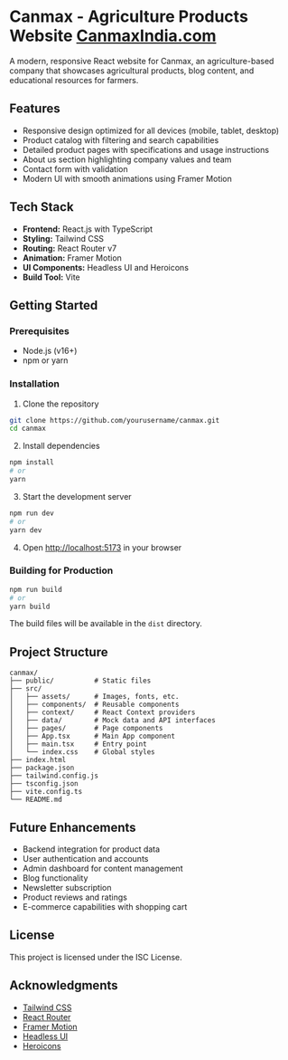 # Canmax - Agriculture Products Website  [CanmaxIndia.com](https://canmaxindia.com/)

A modern, responsive React website for Canmax, an agriculture-based company that showcases agricultural products, blog content, and educational resources for farmers.

## Features

- Responsive design optimized for all devices (mobile, tablet, desktop)
- Product catalog with filtering and search capabilities
- Detailed product pages with specifications and usage instructions
- About us section highlighting company values and team
- Contact form with validation
- Modern UI with smooth animations using Framer Motion

## Tech Stack

- **Frontend:** React.js with TypeScript
- **Styling:** Tailwind CSS
- **Routing:** React Router v7
- **Animation:** Framer Motion
- **UI Components:** Headless UI and Heroicons
- **Build Tool:** Vite

## Getting Started

### Prerequisites

- Node.js (v16+)
- npm or yarn

### Installation

1. Clone the repository

```bash
git clone https://github.com/yourusername/canmax.git
cd canmax
```

2. Install dependencies

```bash
npm install
# or
yarn
```

3. Start the development server

```bash
npm run dev
# or
yarn dev
```

4. Open [http://localhost:5173](http://localhost:5173) in your browser

### Building for Production

```bash
npm run build
# or
yarn build
```

The build files will be available in the `dist` directory.

## Project Structure

```
canmax/
├── public/          # Static files
├── src/
│   ├── assets/      # Images, fonts, etc.
│   ├── components/  # Reusable components
│   ├── context/     # React Context providers
│   ├── data/        # Mock data and API interfaces
│   ├── pages/       # Page components
│   ├── App.tsx      # Main App component
│   ├── main.tsx     # Entry point
│   └── index.css    # Global styles
├── index.html
├── package.json
├── tailwind.config.js
├── tsconfig.json
├── vite.config.ts
└── README.md
```

## Future Enhancements

- Backend integration for product data
- User authentication and accounts
- Admin dashboard for content management
- Blog functionality
- Newsletter subscription
- Product reviews and ratings
- E-commerce capabilities with shopping cart

## License

This project is licensed under the ISC License.

## Acknowledgments

- [Tailwind CSS](https://tailwindcss.com)
- [React Router](https://reactrouter.com)
- [Framer Motion](https://www.framer.com/motion/)
- [Headless UI](https://headlessui.dev)
- [Heroicons](https://heroicons.com)
